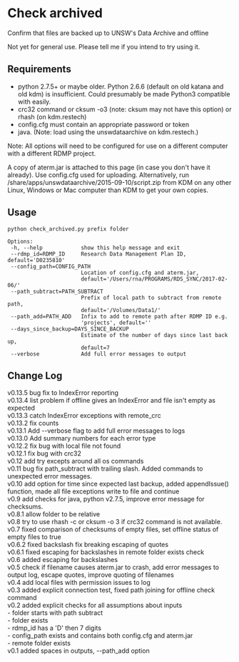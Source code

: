 # Check archived
Confirm that files are backed up to UNSW's Data Archive and offline

Not yet for general use. Please tell me if you intend to try using it.

## Requirements

* python 2.7.5+ or maybe older. Python 2.6.6 (default on old katana and old kdm) is insufficient. Could presumably be made Python3 compatible with easily.
* crc32 command or cksum -o3 (note: cksum may not have this option) or rhash (on kdm.restech)
* config.cfg must contain an appropriate password or token
* java. (Note: load using the unswdataarchive on kdm.restech.)

Note: All options will need to be configured for use on a different computer with a different RDMP project. 

A copy of aterm.jar is attached to this page (in case you don't have it already). Use config.cfg used for uploading. Alternatively, run /share/apps/unswdataarchive/2015-09-10/script.zip from KDM on any other Linux, Windows or Mac computer than KDM to get your own copies.

## Usage 

```
python check_archived.py prefix folder

Options:
 -h, --help            show this help message and exit
 --rdmp_id=RDMP_ID     Research Data Management Plan ID, default='D0235810'
 --config_path=CONFIG_PATH
                       Location of config.cfg and aterm.jar,
                       default='/Users/rna/PROGRAMS/RDS_SYNC/2017-02-06/'
 --path_subtract=PATH_SUBTRACT
                       Prefix of local path to subtract from remote path,
                       default='/Volumes/Data1/'
 --path_add=PATH_ADD   Infix to add to remote path after RDMP ID e.g.
                       'projects', default=''
 --days_since_backup=DAYS_SINCE_BACKUP
                       Estimate of the number of days since last back up,
                       default=7
 --verbose             Add full error messages to output
```
## Change Log

v0.13.5 bug fix to IndexError reporting<br/>
v0.13.4 list problem if offline gives an IndexError and file isn't empty as expected<br/>
v0.13.3 catch IndexError exceptions with remote_crc<br/>
v0.13.2 fix counts<br/>
v0.13.1 Add --verbose flag to add full error messages to logs<br/>
v0.13.0 Add summary numbers for each error type<br/>
v0.12.2 fix bug with local file not found<br/>
v0.12.1 fix bug with crc32<br/>
v0.12 add try excepts around all os commands<br/>
v0.11 bug fix path_subtract with trailing slash. Added commands to unexpected error messages.<br/>
v0.10 add option for time since expected last backup, added appendIssue() function, made all file exceptions write to file and continue<br/>
v0.9 add checks for java, python  v2.7.5, improve error message for checksums.<br/>
v0.8.1 allow folder to be relative<br/>
v0.8 try to use rhash -c or cksum -o 3 if crc32 command is not available.<br/>
v0.7 fixed comparison of checksums of empty files, set offline status of empty files to true<br/>
v0.6.2 fixed backslash fix breaking escaping of quotes<br/>
v0.6.1 fixed escaping for backslashes in remote folder exists check<br/>
v0.6 added escaping for backslashes<br/>
v0.5 check if filename causes aterm.jar to crash, add error messages to output log, escape quotes, improve quoting of filenames<br/>
v0.4 add local files with permission issues to log<br/>
v0.3 added explicit connection test, fixed path joining for offline check command<br/>
v0.2 added explicit checks for all assumptions about inputs<br/>
    - folder starts with path subtract<br/>
    - folder exists<br/>
    - rdmp_id has a 'D' then 7 digits<br/>
    - config_path exists and contains both config.cfg and aterm.jar<br/>
    - remote folder exists<br/>
v0.1 added spaces in outputs, --path_add option<br/>
